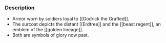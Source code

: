 ### Description
- Armor worn by soldiers loyal to [[Godrick the Grafted]].
- The surcoat depicts the distant [[Erdtree]] and the [[beast regent]], an emblem of the [[golden lineage]].
- Both are symbols of glory now past.